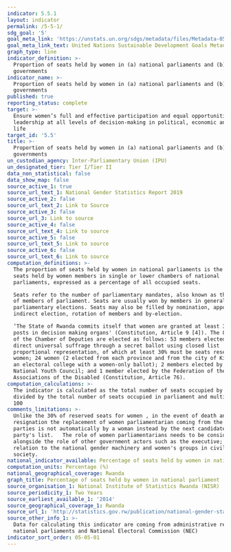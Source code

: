 ```yaml
---
indicator: 5.5.1
layout: indicator
permalink: /5-5-1/
sdg_goal: '5'
goal_meta_link: 'https://unstats.un.org/sdgs/metadata/files/Metadata-05-05-01.pdf'
goal_meta_link_text: United Nations Sustainable Development Goals Metadata (PDF 4.0 MB)
graph_type: line
indicator_definition: >-
  Proportion of seats held by women in (a) national parliaments and (b) local
  governments
indicator_name: >-
  Proportion of seats held by women in (a) national parliaments and (b) local
  governments
published: true
reporting_status: complete
target: >-
  Ensure women’s full and effective participation and equal opportunities for
  leadership at all levels of decision-making in political, economic and public
  life
target_id: '5.5'
title: >-
  Proportion of seats held by women in (a) national parliaments and (b) local
  governments
un_custodian_agency: Inter-Parliamentary Union (IPU)
un_designated_tier: Tier I/Tier II
data_non_statistical: false
data_show_map: false
source_active_1: true
source_url_text_1: National Gender Statistics Report 2019
source_active_2: false
source_url_text_2: Link to Source
source_active_3: false
source_url_3: Link to source
source_active_4: false
source_url_text_4: Link to source
source_active_5: false
source_url_text_5: Link to source
source_active_6: false
source_url_text_6: Link to source
computation_definitions: >-
  The proportion of seats held by women in national parliaments is the number of
  seats held by women members in single or lower chambers of national
  parliaments, expressed as a percentage of all occupied seats.

  Seats refer to the number of parliamentary mandates, also known as the number
  of members of parliament. Seats are usually won by members in general
  parliamentary elections. Seats may also be filled by nomination, appointment,
  indirect election, rotation of members and by-election.

  ‘The State of Rwanda commits itself that women are granted at least 30 % of
  posts in decision making organs' (Constitution, Article 9 [4]). The 80 members
  of the Chamber of Deputies are elected as follows: 53 members elected by
  direct universal suffrage through a secret ballot using closed list
  proportional representation, of which at least 30% must be seats reserved for
  women; 24 women (2 elected from each province and from the city of Kigali by
  an electoral college with a women-only ballot); 2 members elected by the
  National Youth Council; and 1 member elected by the Federation of the
  Associations of the Disabled (Constitution, Article 76).
computation_calculations: >-
  The indicator is calculated as the total number of seats occupied by women
  divided by the total number of seats occupied in parliament and multiplied by
  100 
comments_limitations: >-
  Unlike the 30% of reserved seats for women , in the event of death and
  resignation the replacement of women parliamentarian coming from the political
  parties is not automatically by a woman instead by the next candidate in the
  party's list.   The role of women parliamentarians needs to be considered
  alongside the role of other government actors such as the executive; and in
  relation to the national gender machinery and women's groups in civil
  society. 
national_indicator_available: Percentage of seats held by women in national parliament
computation_units: Percentage (%)
national_geographical_coverage: Rwanda
graph_title: Percentage of seats held by women in national parliament
source_organisation_1: National Institute of Statistics Rwanda (NISR)
source_periodicity_1: Two Years
source_earliest_available_1: '2014'
source_geographical_coverage_1: Rwanda
source_url_1: 'http://statistics.gov.rw/publication/national-gender-statistics-report-2019'
source_other_info_1: >-
  Data for calculating this indicator are coming from administrative records of
  national parliaments and National Electoral Commission (NEC)
indicator_sort_order: 05-05-01
---
```

